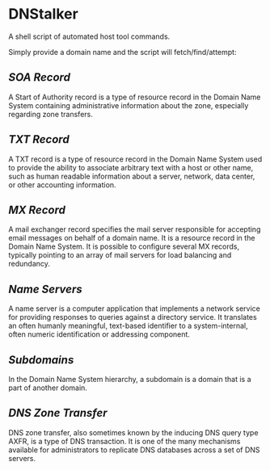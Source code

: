 # DNStalker
A shell script of automated host tool commands.

Simply provide a domain name and the script will fetch/find/attempt:

## *SOA Record*
A Start of Authority record is a type of resource record in the Domain Name System containing administrative information about the zone, especially regarding zone transfers.


## *TXT Record*
A TXT record is a type of resource record in the Domain Name System used to provide the ability to associate arbitrary text with a host or other name, such as human readable information about a server, network, data center, or other accounting information.

## *MX Record*
A mail exchanger record specifies the mail server responsible for accepting email messages on behalf of a domain name. It is a resource record in the Domain Name System. It is possible to configure several MX records, typically pointing to an array of mail servers for load balancing and redundancy.

## *Name Servers*
A name server is a computer application that implements a network service for providing responses to queries against a directory service. It translates an often humanly meaningful, text-based identifier to a system-internal, often numeric identification or addressing component.

## *Subdomains*
In the Domain Name System hierarchy, a subdomain is a domain that is a part of another domain.

## *DNS Zone Transfer*
DNS zone transfer, also sometimes known by the inducing DNS query type AXFR, is a type of DNS transaction. It is one of the many mechanisms available for administrators to replicate DNS databases across a set of DNS servers.
